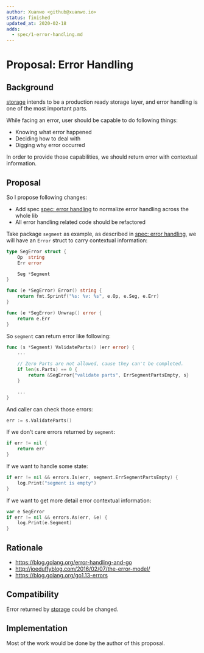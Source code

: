 ```yaml
---
author: Xuanwo <github@xuanwo.io>
status: finished
updated_at: 2020-02-18
adds:
  - spec/1-error-handling.md
---
```


# Proposal: Error Handling

## Background

[storage](https://github.com/Xuanwo/storage) intends to be a production ready storage layer, and error handling is one of the most important parts.

While facing an error, user should be capable to do following things:

- Knowing what error happened
- Deciding how to deal with
- Digging why error occurred

In order to provide those capabilities, we should return error with contextual information.

## Proposal

So I propose following changes:

- Add spec [spec: error handling](../spec/1-error-handling.md) to normalize error handling across the whole lib
- All error handling related code should be refactored

Take package `segment` as example, as described in [spec: error handling](../spec/1-error-handling.md), we will have an `Error` struct to carry contextual information:

```go
type SegError struct {
    Op  string
    Err error

    Seg *Segment
}

func (e *SegError) Error() string {
    return fmt.Sprintf("%s: %v: %s", e.Op, e.Seg, e.Err)
}

func (e *SegError) Unwrap() error {
    return e.Err
}
```

So `segment` can return error like following:

```go
func (s *Segment) ValidateParts() (err error) {
    ...

    // Zero Parts are not allowed, cause they can't be completed.
    if len(s.Parts) == 0 {
        return &SegError{"validate parts", ErrSegmentPartsEmpty, s}
    }

    ...
}
```

And caller can check those errors:

```go
err := s.ValidateParts()
```

If we don't care errors returned by `segment`:

```go
if err != nil {
    return err
}
```

If we want to handle some state:

```go
if err != nil && errors.Is(err, segment.ErrSegmentPartsEmpty) {
    log.Print("segment is empty")
}
```

If we want to get more detail error contextual information:

```go
var e SegError
if err != nil && errors.As(err, &e) {
    log.Print(e.Segment)
}
```


## Rationale

- <https://blog.golang.org/error-handling-and-go>
- <http://joeduffyblog.com/2016/02/07/the-error-model/>
- <https://blog.golang.org/go1.13-errors>

## Compatibility

Error returned by [storage](https://github.com/Xuanwo/storage) could be changed.

## Implementation

Most of the work would be done by the author of this proposal.

